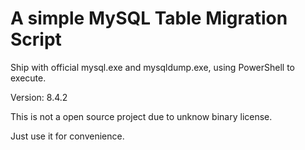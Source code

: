 # A simple MySQL Table Migration Script

Ship with official mysql.exe and mysqldump.exe, using PowerShell to execute.

Version: 8.4.2

This is not a open source project due to unknow binary license.

Just use it for convenience.
